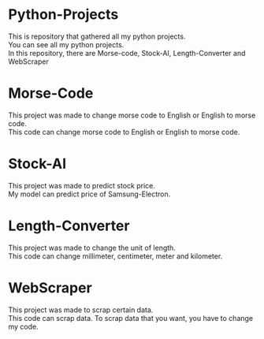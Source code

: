 # Python-Projects

This is repository that gathered all my python projects.\
You can see all my python projects.\
In this repository, there are Morse-code, Stock-AI, Length-Converter and WebScraper

# Morse-Code

This project was made to change morse code to English or English to morse code.\
This code can change morse code to English or English to morse code.

# Stock-AI

This project was made to predict stock price.\
My model can predict price of Samsung-Electron.

# Length-Converter

This project was made to change the unit of length.\
This code can change millimeter, centimeter, meter and kilometer.

# WebScraper

This project was made to scrap certain data.\
This code can scrap data. To scrap data that you want, you have to change my code.
